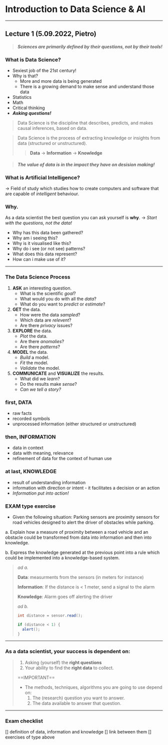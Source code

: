 # Introduction to Data Science & AI
-----------------------------------

## **Lecture 1** (5.09.2022, Pietro)

> #### *_Sciences are primarily defined by their questions, not by their tools!_*


### What is Data Science?
- Sexiest job of the 21st century!
- Why is that?
	- More and more data is being generated
	- There is a growing demand to make sense and understand those data
- Statistics
- Math
- Critical thinking
- **_Asking questions!_**

> Data Science is the discipline that describes, predicts, and makes causal inferences, based on data.   

> Data Science is the process of extracting knowledge or insights from data (structured or unstructured).
>> **Data** -> **Information** -> **Knowledge**

> #### *The value of data is in the impact they have on desision making!*

### What is Artificial Intelligence?
-> Field of study which studies how to create computers and software that are capable of *_intelligent_* behaviour.

### Why.
As a data scientist the best question you can ask yourself is **why**. -> *_Start with the questions, not the data!_*  

- Why has this data been gathered?
- Why am i seeing this?
- Why is it visualised like this?
- Why do i see (or not see) patterns?
- What does this data represent?
- How can i make use of it?
---------------------------------
### The Data Science Process
1. **ASK** an interesting question.
	- What is the scientific *goal*?
	- What would you do with all the *data*?
	- What do you want to *predict* or *estimate*?
1. **GET** the data.
	- How were the data *sampled*?
	- Which data are *relevent*?
	- Are there *privacy* issues?
1. **EXPLORE** the data.
	- *Plot* the data.
	- Are there *anomalies*?
	- Are there *patterns*?
1. **MODEL** the data.
	- *Build* a model.
	- *Fit* the model.
	- *Validate* the model.
1. **COMMUNICATE** and **VISUALIZE** the results.
	- What did we *learn*?
	- Do the results make *sense*?
	- *_Can we tell a story?_*

### first, **DATA**
- raw facts
- recorded symbols
- unprocessed information (either structured or unstructured)
### then, **INFORMATION**
- data in context
- data with meaning, relevance
- refinement of data for the context of human use
### at last, **KNOWLEDGE**
- result of understanding information
- information with direction or intent - it facilitates a decision or an action
- *_Information put into action!_*

### EXAM type exercise
- Given the following situation:
Parking sensors are proximity sensors for road vehicles designed to alert the driver of obstacles while parking.   

a. Explain how a measure of proximity between a road vehicle and an obstacle could be transformed from data into information and then into knowledge.
   
b. Express the knowledge generated at the previous point into a rule which could be implemented into a knowledge-based system.  
> *ad a.*
>
> **Data**: measurments from the sensors (in meters for instance)  
>  
> **Information**: If the distance is < 1 meter, send a signal to the alarm  
>
> **Knowledge**: Alarm goes off alerting the driver  
>   
> *ad b.*
> 
> ```java
> int distance = sensor.read();
>
> if (distance < 1) {
> 	alert();
> }
> ```
--------------
### As a data scientist, your success is dependent on:
> 1. Asking (yourself) the **right questions**
> 1. Your ability to find the **right data** to collect.   
>
> ==IMPORTANT==
> - The methods, techniques, algorithms you are going to use depend on:
> 	1. The (research) question you want to answer.
>	1. The data available to answer that question.
	
-------------
### Exam checklist
[] definition of data, information and knowledge
[] link between them
[] exercises of type above

